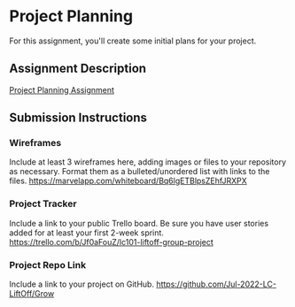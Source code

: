 # Project Planning
For this assignment, you'll create some initial plans for your project.

## Assignment Description
[Project Planning Assignment](https://education.launchcode.org/liftoff/modules/assignments/project-planning)

## Submission Instructions

### Wireframes

Include at least 3 wireframes here, adding images or files to your repository as necessary. Format them as a bulleted/unordered list with links to the files.
https://marvelapp.com/whiteboard/Bq6lgETBlpsZEhfJRXPX  

### Project Tracker

Include a link to your public Trello board. Be sure you have user stories added for at least your first 2-week sprint.
https://trello.com/b/Jf0aFouZ/lc101-liftoff-group-project

### Project Repo Link

Include a link to your project on GitHub.
https://github.com/Jul-2022-LC-LiftOff/Grow
